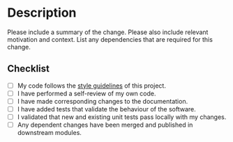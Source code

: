 # Description

Please include a summary of the change. Please also include relevant motivation and context. List any dependencies that are required for this change.

## Checklist

- [ ] My code follows the [style guidelines](/CONTRIBUTING.md) of this project.
- [ ] I have performed a self-review of my own code.
- [ ] I have made corresponding changes to the documentation.
- [ ] I have added tests that validate the behaviour of the software.
- [ ] I validated that new and existing unit tests pass locally with my changes.
- [ ] Any dependent changes have been merged and published in downstream modules.
